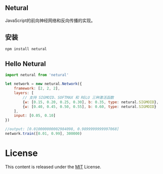 ## Netural

JavaScript的前向神经网络和反向传播的实现。

## 安装

```
npm install netural
```

## Hello Netural 

``` js
import netural from 'netural'

let network = new netural.Network({
    framework: [2, 2, 2],
    layers: [
        // 支持 SIGMOID、SOFTMAX 和 RELU 三种激活函数
        {w: [0.15, 0.20, 0.25, 0.30], b: 0.35, type: netural.SIGMOID},
        {w: [0.40, 0.45, 0.50, 0.55], b: 0.60, type: netural.SIGMOID}
    ],
    input: [0.05, 0.10]
})

//output: [0.010000000002984098, 0.9899999999997068]
network.train([0.01, 0.99], 300000)
```

# License
This content is released under the [MIT](http://opensource.org/licenses/MIT) License.
